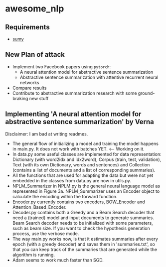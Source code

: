 # awesome_nlp

## Requirements
- [sumy](https://pypi.python.org/pypi/sumy/0.7.0)

## New Plan of attack
- Implement two Facebook papers using `pytorch`:
  - A neural attention model for abstractive sentence summarization
  - Abstractive sentence summarization with attentive recurrent neural networks
- Compare results
- Contribute to abstractive summarization research with some ground-braking new stuff

## Implementing 'A neural attention model for abstractive sentence summarization' by Verna
Disclaimer: I am bad at writing readmes.
- The general flow of initializing a model and training the model happens in main.py. It does not work with batches YET. <-- Working on it.
- In data.py some useful classes are implemented for data representation: Dictionary (with word2idx and idx2word), Corpus (train, test, validation), Text (with its own Dictionary, words and sentences) and Collection (contains a list of documents and a list of corresponding summaries).
- All the functions that are used for adapting the data but were not yet embedded in the classes from data.py are now in utils.py.
- NPLM_Summarizer in NPLM.py is the general neural language model as represented in Figure 3a. NPLM_Summarizer uses an Encoder object to calculate the encoding within the forward function.
- Encoder.py currently contains two encoders, BOW_Encoder and Attention_Based_Encoder.
- Decoder.py contains both a Greedy and a Beam Search decoder that need a (trained) model and input documents to generate summaries. Beam Search decoder needs to be initialized with some parameters, such as beam size. If you want to check the hypothesis generation process, use the verbose mode.
- The way main.py works now, is that it estimates summaries after every epoch (with a greedy decoder) and saves them in 'summaries.txt', so that you can keep track of the summaries that are generated while the algorithm is running.
- Adam seems to work much faster than SGD.
